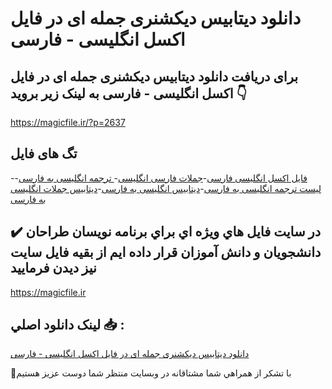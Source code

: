 # دانلود دیتابیس دیکشنری جمله ای در فایل اکسل انگلیسی - فارسی

## برای دریافت دانلود دیتابیس دیکشنری جمله ای در فایل اکسل انگلیسی - فارسی به لینک زیر بروید 👇

https://magicfile.ir/?p=2637

## تگ های فایل

-[فایل اکسل انگلیسی فارسی](https://magicfile.ir/product/%d8%af%db%8c%d8%aa%d8%a7%d8%a8%db%8c%d8%b3-%d8%af%db%8c%da%a9%d8%b4%d9%86%d8%b1%db%8c-%d8%ac%d9%85%d9%84%d9%87-%d8%a7%db%8c-%d8%af%d8%b1-%d9%81%d8%a7%db%8c%d9%84-%d8%a7%da%a9%d8%b3%d9%84-%d8%a7%d9%86%da%af%d9%84%db%8c%d8%b3%db%8c-%d9%81%d8%a7%d8%b1%d8%b3%db%8c/)-[جملات فارسی انگلیسی](https://magicfile.ir/product/%d8%af%db%8c%d8%aa%d8%a7%d8%a8%db%8c%d8%b3-%d8%af%db%8c%da%a9%d8%b4%d9%86%d8%b1%db%8c-%d8%ac%d9%85%d9%84%d9%87-%d8%a7%db%8c-%d8%af%d8%b1-%d9%81%d8%a7%db%8c%d9%84-%d8%a7%da%a9%d8%b3%d9%84-%d8%a7%d9%86%da%af%d9%84%db%8c%d8%b3%db%8c-%d9%81%d8%a7%d8%b1%d8%b3%db%8c/)-[ ترجمه انگلیسی به فارسی](https://magicfile.ir/product/%d8%af%db%8c%d8%aa%d8%a7%d8%a8%db%8c%d8%b3-%d8%af%db%8c%da%a9%d8%b4%d9%86%d8%b1%db%8c-%d8%ac%d9%85%d9%84%d9%87-%d8%a7%db%8c-%d8%af%d8%b1-%d9%81%d8%a7%db%8c%d9%84-%d8%a7%da%a9%d8%b3%d9%84-%d8%a7%d9%86%da%af%d9%84%db%8c%d8%b3%db%8c-%d9%81%d8%a7%d8%b1%d8%b3%db%8c/)-[لیست  ترجمه انگلیسی به فارسی](https://magicfile.ir/product/%d8%af%db%8c%d8%aa%d8%a7%d8%a8%db%8c%d8%b3-%d8%af%db%8c%da%a9%d8%b4%d9%86%d8%b1%db%8c-%d8%ac%d9%85%d9%84%d9%87-%d8%a7%db%8c-%d8%af%d8%b1-%d9%81%d8%a7%db%8c%d9%84-%d8%a7%da%a9%d8%b3%d9%84-%d8%a7%d9%86%da%af%d9%84%db%8c%d8%b3%db%8c-%d9%81%d8%a7%d8%b1%d8%b3%db%8c/)-[دیتابیس انگلیسی به فارسی](https://magicfile.ir/product/%d8%af%db%8c%d8%aa%d8%a7%d8%a8%db%8c%d8%b3-%d8%af%db%8c%da%a9%d8%b4%d9%86%d8%b1%db%8c-%d8%ac%d9%85%d9%84%d9%87-%d8%a7%db%8c-%d8%af%d8%b1-%d9%81%d8%a7%db%8c%d9%84-%d8%a7%da%a9%d8%b3%d9%84-%d8%a7%d9%86%da%af%d9%84%db%8c%d8%b3%db%8c-%d9%81%d8%a7%d8%b1%d8%b3%db%8c/)-[دیتابیس جملات انگلیسی به فارسی](https://magicfile.ir/product/%d8%af%db%8c%d8%aa%d8%a7%d8%a8%db%8c%d8%b3-%d8%af%db%8c%da%a9%d8%b4%d9%86%d8%b1%db%8c-%d8%ac%d9%85%d9%84%d9%87-%d8%a7%db%8c-%d8%af%d8%b1-%d9%81%d8%a7%db%8c%d9%84-%d8%a7%da%a9%d8%b3%d9%84-%d8%a7%d9%86%da%af%d9%84%db%8c%d8%b3%db%8c-%d9%81%d8%a7%d8%b1%d8%b3%db%8c/)

## ✔️ در سايت فايل هاي ويژه اي براي برنامه نويسان طراحان دانشجويان و دانش آموزان قرار داده ايم از بقيه فايل سايت نيز ديدن فرماييد

https://magicfile.ir


## لينک دانلود اصلي 📥 :

[دانلود دیتابیس دیکشنری جمله ای در فایل اکسل انگلیسی - فارسی](https://magicfile.ir/product/%d8%af%db%8c%d8%aa%d8%a7%d8%a8%db%8c%d8%b3-%d8%af%db%8c%da%a9%d8%b4%d9%86%d8%b1%db%8c-%d8%ac%d9%85%d9%84%d9%87-%d8%a7%db%8c-%d8%af%d8%b1-%d9%81%d8%a7%db%8c%d9%84-%d8%a7%da%a9%d8%b3%d9%84-%d8%a7%d9%86%da%af%d9%84%db%8c%d8%b3%db%8c-%d9%81%d8%a7%d8%b1%d8%b3%db%8c/) 


🙏با تشکر از همراهي شما مشتاقانه در وبسایت منتظر شما دوست عزیز هستیم

